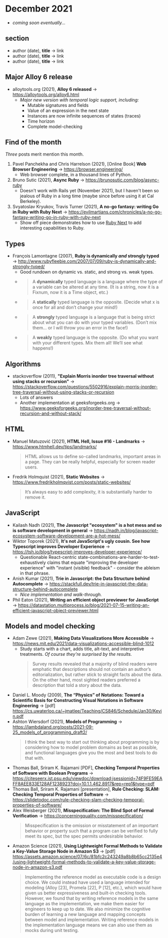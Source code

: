 # December 2021

+ *coming soon eventually...*

## section

+ author (date), **title** &#8594; link
+ author (date), **title** &#8594; link
+ author (date), **title** &#8594; link

## Major Alloy 6 release

+ alloytools.org (2021), **Alloy 6 released** &#8594; https://alloytools.org/alloy6.html
    + *Major new version with temporal logic support, including:*
        + Mutable signatures and fields
        + Value of an expression in the next state
        + Instances are now infinite sequences of states (traces)
        + Time horizon
        + Complete model-checking

## Find of the month

*Three* posts merit mention this month.

1. Pavel Panchekha and Chris Harrelson (2021), \[Online Book] **Web Browser Engineering** &#8594; https://browser.engineering/
    + Web browser complete, in a thousand lines of Python.
2. Bruno Sutic (2021), **Async Ruby** &#8594; https://brunosutic.com/blog/async-ruby
    + Doesn't work with Rails yet (November 2021), but I haven't been so jealous of Ruby in a long time (maybe since before using it at Cal Berkeley).
3. Svyatoslav Kryukov, Travis Turner (2021), **A no-go fantasy: writing Go in Ruby with Ruby Next** &#8594; https://evilmartians.com/chronicles/a-no-go-fantasy-writing-go-in-ruby-with-ruby-next
    + Show off piece demonstrates how to use [Ruby Next](https://github.com/ruby-next/ruby-next) to add interesting capabilities to Ruby.
   
## Types

+ François Lamontagne (2007), **Ruby is dynamically *and* strongly typed** &#8594; http://www.rubyfleebie.com/2007/07/09/ruby-is-dynamically-and-strongly-typed/
  + Good rundown on dynamic vs. static, and strong vs. weak types.
  + > A **dynamically** typed language is a language where the type of a variable can be altered at any time. (It is a string, now it is a Fixnum, now it is a Time object, etc.)
  + > A **statically** typed language is the opposite. (Decide what x is once for all and don’t change your mind!)
  + > A **strongly** typed language is a language that is being strict about what you can do with your typed variables. (Don’t mix them… or I will throw you an error in the face!)
  + > A **weakly** typed language is the opposite. (Do what you want with your different types. Mix them all! We’ll see what happens!)


## Algorithms

+ stackoverflow (2011), **"Explain Morris inorder tree traversal without using stacks or recursion"** &#8594; https://stackoverflow.com/questions/5502916/explain-morris-inorder-tree-traversal-without-using-stacks-or-recursion
  + Lots of answers
  + Another implementation at geeksforgeeks.org &#8594; https://www.geeksforgeeks.org/inorder-tree-traversal-without-recursion-and-without-stack/

## HTML

+ Manuel Matuzović (2021), **HTML Hell, Issue #16 - Landmarks** &#8594; https://www.htmhell.dev/tips/landmarks/
    > HTML allows us to define so-called landmarks, important areas in a page. They can be really helpful, especially for screen reader users.
+ Fredrik Holmquist (2021), **Static Websites** &#8594; https://www.fredrikholmqvist.com/posts/static-websites/
    > It’s always easy to add complexity, it is substantially harder to remove it.

## JavaScript

+ Kailash Nadh (2021), **The Javascript "ecosystem" is a hot mess and so is software development in general** &#8594; https://nadh.in/blog/javascript-ecosystem-software-development-are-a-hot-mess/
+ Wiktor Toporek (2021), **It's not JavaScript's ugly cousin. See how Typescript improves Developer Experience** &#8594; https://tsh.io/blog/typescript-improves-developer-experience/
  + Questionable React-centric state-combinations-are-harder-to-test-exhaustively claims that equate "improving the developer experience" with "instant (visible) feedback" - consider the ableism in that phrase.
+ Anish Kumar (2021), **Trie in Javascript: the Data Structure behind Autocomplete** &#8594; https://stackfull.dev/trie-in-javascript-the-data-structure-behind-autocomplete
  + *Nice implementation and walk-through.*
+ Phil Eaton (2021), **Writing an efficient object previewer for JavaScript** &#8594; https://datastation.multiprocess.io/blog/2021-07-15-writing-an-efficient-javascript-object-previewer.html

## Models and model checking

+ Adam Zewe (2021), **Making Data Visualizations More Accessible** &#8594; https://news.mit.edu/2021/data-visualizations-accessible-blind-1012
  + Study starts with a chart, adds title, alt-text, and interpretive treatments. *Of course they're surprised by the results.*
    > Survey results revealed that a majority of blind readers were emphatic that descriptions should not contain an author’s editorialization, but rather stick to straight facts about the data. On the other hand, most sighted readers preferred a description that told a story about the data.
+ Daniel L. Moody (2009), **The “Physics” of Notations: Toward a Scientific Basis for Constructing Visual Notations in Software Engineering** &#8594; \[pdf] https://cs.uwaterloo.ca/~jmatlee/Teaching/CS846/Schedule/Jan30/Kevin.pdf
+ Ashton Wiersdorf (2021), **Models of Programming** &#8594; https://lambdaland.org/posts/2021-09-25_models_of_programming_draft2/
    >  I think the best way to start out thinking about programming is by considering how to model problem domains as best as possible, and functional languages give you the most and best tools to do that with.
+ Thomas Ball, Sriram K. Rajamani \[PDF], **Checking Temporal Properties of Software with Boolean Programs** &#8594; https://citeseerx.ist.psu.edu/viewdoc/download;jsessionid=74F9FE59EAFF8AEE833E128AF1238923?doi=10.1.1.462.8917&rep=rep1&type=pdf
+ Thomas Ball, Sriram K. Rajamani \[presentation], **Rule Checking: SLAM: Checking Temporal Properties of Software** &#8594; https://slidetodoc.com/rule-checking-slam-checking-temporal-properties-of-software/
+ Alex Weisberger (2021), **Misspecification: The Blind Spot of Formal Verification** &#8594; https://concerningquality.com/misspecification/
     > Misspecification is the omission or misstatement of an important behavior or property such that a program can be verified to fully meet its spec, but the spec permits undesirable behavior.
+ Amazon Science (2021), **Using Lightweight Formal Methods to Validate a Key-Value Storage Node in Amazon S3** &#8594; \[pdf] https://assets.amazon.science/07/6c/81bfc2c243249a8b8b65cc2135e4/using-lightweight-formal-methods-to-validate-a-key-value-storage-node-in-amazon-s3.pdf
    > Implementing the reference model as executable code is a design choice. We could instead have used a language intended for modeling (Alloy [23], Promela [22], P [12], etc.), which would have given us better expressiveness and built-in checking tools. However, we found that by writing reference models in the same language as the implementation, we make them easier for engineers to keep up to date. We also minimize the cognitive burden of learning a new language and mapping concepts between model and implementation.
    > Writing reference models in the implementation language means we can also use them as mocks during unit testing.

